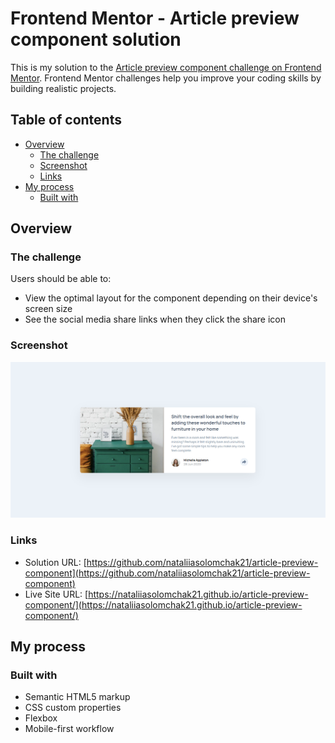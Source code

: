 # Frontend Mentor - Article preview component solution

This is my solution to the [Article preview component challenge on Frontend Mentor](https://www.frontendmentor.io/challenges/article-preview-component-dYBN_pYFT). Frontend Mentor challenges help you improve your coding skills by building realistic projects. 

## Table of contents

- [Overview](#overview)
  - [The challenge](#the-challenge)
  - [Screenshot](#screenshot)
  - [Links](#links)
- [My process](#my-process)
  - [Built with](#built-with)


## Overview

### The challenge

Users should be able to:

- View the optimal layout for the component depending on their device's screen size
- See the social media share links when they click the share icon

### Screenshot

![Screenshot](/images/Screenshot%202024-04-24%20161920.png)

### Links

- Solution URL: [https://github.com/nataliiasolomchak21/article-preview-component](https://github.com/nataliiasolomchak21/article-preview-component)
- Live Site URL: [https://nataliiasolomchak21.github.io/article-preview-component/](https://nataliiasolomchak21.github.io/article-preview-component/)

## My process

### Built with

- Semantic HTML5 markup
- CSS custom properties
- Flexbox
- Mobile-first workflow

